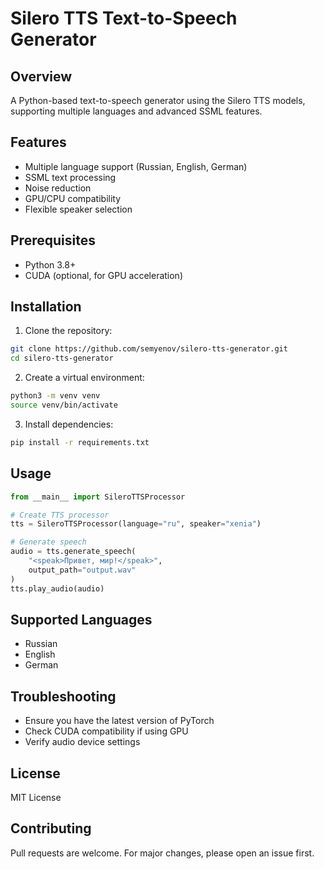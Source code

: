# Silero TTS Text-to-Speech Generator

## Overview

A Python-based text-to-speech generator using the Silero TTS models, supporting multiple languages and advanced SSML features.

## Features

- Multiple language support (Russian, English, German)
- SSML text processing
- Noise reduction
- GPU/CPU compatibility
- Flexible speaker selection

## Prerequisites

- Python 3.8+
- CUDA (optional, for GPU acceleration)

## Installation

1. Clone the repository:

```bash
git clone https://github.com/semyenov/silero-tts-generator.git
cd silero-tts-generator
```

2. Create a virtual environment:

```bash
python3 -m venv venv
source venv/bin/activate
```

3. Install dependencies:

```bash
pip install -r requirements.txt
```

## Usage

```python
from __main__ import SileroTTSProcessor

# Create TTS processor
tts = SileroTTSProcessor(language="ru", speaker="xenia")

# Generate speech
audio = tts.generate_speech(
    "<speak>Привет, мир!</speak>",
    output_path="output.wav"
)
tts.play_audio(audio)
```

## Supported Languages

- Russian
- English
- German

## Troubleshooting

- Ensure you have the latest version of PyTorch
- Check CUDA compatibility if using GPU
- Verify audio device settings

## License

MIT License

## Contributing

Pull requests are welcome. For major changes, please open an issue first.
